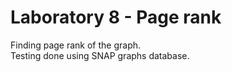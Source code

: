 # Laboratory 8 - Page rank

Finding page rank of the graph.  
Testing done using SNAP graphs database.
